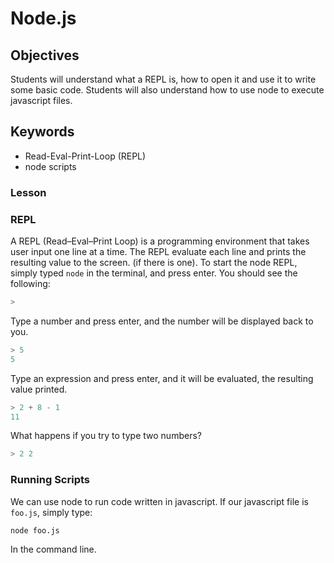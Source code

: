 # Node.js


## Objectives

Students will understand what a REPL is, how to open it and use it to write some basic code. Students will also understand how to use node to execute javascript files.

## Keywords

* Read-Eval-Print-Loop (REPL)
* node scripts

### Lesson

### REPL

A REPL (Read–Eval–Print Loop) is a programming environment that takes user input one line at a time. The REPL evaluate each line and prints the resulting value to the screen. (if there is one). To start the node REPL, simply typed `node` in the terminal, and press enter. You should see the following:

```js
>
```

Type a number and press enter, and the number will be displayed back to you.

```js
> 5
5
```

Type an expression and press enter, and it will be evaluated, the resulting value printed.

```js
> 2 + 8 - 1
11
```

What happens if you try to type two numbers?

```js
> 2 2
```

### Running Scripts

We can use node to run code written in javascript. If our javascript file is `foo.js`, simply type:

```shell
node foo.js
```

In the command line.